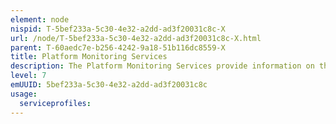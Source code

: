 ```yaml
---
element: node
nispid: T-5bef233a-5c30-4e32-a2dd-ad3f20031c8c-X
url: /node/T-5bef233a-5c30-4e32-a2dd-ad3f20031c8c-X.html
parent: T-60aedc7e-b256-4242-9a18-51b116dc8559-X
title: Platform Monitoring Services
description: The Platform Monitoring Services provide information on the actual utilization and performance of monitored Platform Services. These services monitor service communication based on service calls and message exchange to identify performance issues and determine current availability in order to ensure that any failures are detected proactively, isolated, analyzed, and resolved with as little impact on the end user as possible.
level: 7
emUUID: 5bef233a-5c30-4e32-a2dd-ad3f20031c8c
usage:
  serviceprofiles:
---
```

